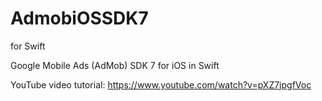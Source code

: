 # AdmobiOSSDK7
for Swift


Google Mobile Ads (AdMob) SDK 7 for iOS in Swift 

YouTube video tutorial: https://www.youtube.com/watch?v=pXZ7jpgfVoc
